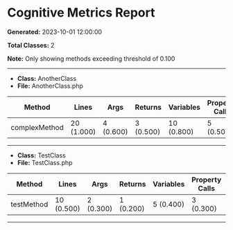 # Cognitive Metrics Report

**Generated:** 2023-10-01 12:00:00

**Total Classes:** 2

**Note:** Only showing methods exceeding threshold of 0.100

---

* **Class:** AnotherClass
* **File:** AnotherClass.php

| Method | Lines | Args | Returns | Variables | Property Calls | If | If Nesting | Else | Cognitive Complexity | Halstead Volume | Halstead Difficulty | Halstead Effort | Cyclomatic Complexity |
|--------|--------|--------|--------|--------|--------|--------|--------|--------|--------|--------|--------|--------|--------|
| complexMethod | 20 (1.000) | 4 (0.600) | 3 (0.500) | 10 (0.800) | 5 (0.500) | 8 (1.200) | 3 (1.000) | 4 (0.600) | 0.800 | 1,357.824 | 25.000 | 33,945.600 | 12 (medium) |

---

* **Class:** TestClass
* **File:** TestClass.php

| Method | Lines | Args | Returns | Variables | Property Calls | If | If Nesting | Else | Cognitive Complexity | Halstead Volume | Halstead Difficulty | Halstead Effort | Cyclomatic Complexity |
|--------|--------|--------|--------|--------|--------|--------|--------|--------|--------|--------|--------|--------|--------|
| testMethod | 10 (0.500) | 2 (0.300) | 1 (0.200) | 5 (0.400) | 3 (0.300) | 4 (0.600) | 2 (0.500) | 1 (0.200) | 0.300 | 573.211 | 12.500 | 7,165.138 | 5 (low) |

---

